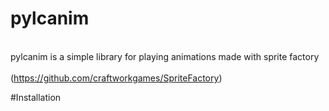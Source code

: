 # pylcanim

<br>pylcanim is a simple library for playing animations made with sprite factory</br>
<br>(https://github.com/craftworkgames/SpriteFactory)</br>

#Installation

